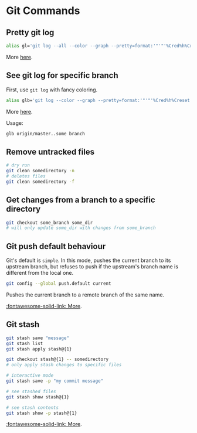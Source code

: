 Git Commands
===

Pretty git log
---

```bash
alias gl='git log --all --color --graph --pretty=format:'"'"'%Cred%h%Creset -%C(yellow)%d%Creset %s %Cgreen(%cr) %C(bold blue)<%an>%Creset'"'"' --abbrev-commit'
```

More [here](https://git-scm.com/docs/pretty-formats).

See git log for specific branch
---

First, use `git log` with fancy coloring.

```bash
alias glb='git log --color --graph --pretty=format:'"'"'%Cred%h%Creset -%C(yellow)%d%Creset %s %Cgreen(%cr) %C(bold blue)<%an>%Creset'"'"' --abbrev-commit'
```

More [here](https://stackoverflow.com/questions/4649356/how-do-i-run-git-log-to-see-changes-only-for-a-specific-branch).

Usage:

```bash
glb origin/master..some branch
```

Remove untracked files
---

```bash
# dry run
git clean somedirectory -n
# deletes files
git clean somedirectory -f
```

Get changes from a branch to a specific directory
---

```bash
git checkout some_branch some_dir
# will only update some_dir with changes from some_branch
```

Git push default behaviour
---

Git's default is `simple`. In this mode, pushes the current branch to its upstream branch, but refuses to push if the upstream's branch name is different from the local one.

```bash
git config --global push.default current
```

Pushes the current branch to a remote branch of the same name.

[:fontawesome-solid-link:
More](https://stackoverflow.com/questions/948354/default-behavior-of-git-push-without-a-branch-specified).

Git stash
---
```bash
git stash save "message"
git stash list
git stash apply stash@{1}

git checkout stash@{1} -- somedirectory
# only apply stash changes to specific files

# interactive mode
git stash save -p "my commit message"

# see stashed files
git stash show stash@{1}

# see stash contents
git stash show -p stash@{1}
```

[:fontawesome-solid-link: More](https://www.freecodecamp.org/news/useful-tricks-you-might-not-know-about-git-stash-e8a9490f0a1a/).
